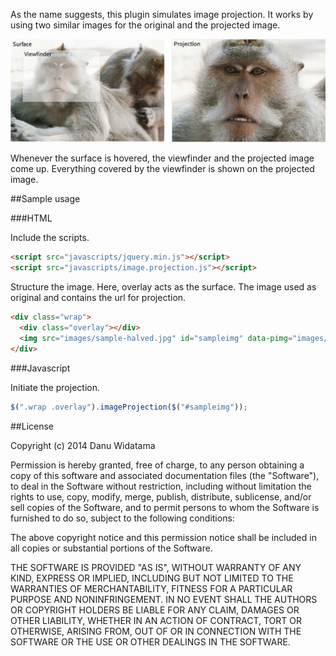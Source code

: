 As the name suggests, this plugin simulates image projection. It works by using two similar images for the original and the projected image.

<img src="images/diagram.jpg" alt="Image Projection Diagram" title="Image Projection Diagram">

Whenever the surface is hovered, the viewfinder and the projected image come up. Everything covered by the viewfinder is shown on the projected image.

##Sample usage

###HTML

Include the scripts.
```html
<script src="javascripts/jquery.min.js"></script>
<script src="javascripts/image.projection.js"></script>
```

Structure the image. Here, overlay acts as the surface. The image used as original and contains the url for projection.
```html
<div class="wrap">
  <div class="overlay"></div>
  <img src="images/sample-halved.jpg" id="sampleimg" data-pimg="images/sample.jpg" />
</div>
```

###Javascript

Initiate the projection.
```javascript
$(".wrap .overlay").imageProjection($("#sampleimg"));
```

##License

Copyright (c) 2014 Danu Widatama

Permission is hereby granted, free of charge, to any person obtaining a copy
of this software and associated documentation files (the "Software"), to deal
in the Software without restriction, including without limitation the rights
to use, copy, modify, merge, publish, distribute, sublicense, and/or sell
copies of the Software, and to permit persons to whom the Software is
furnished to do so, subject to the following conditions:

The above copyright notice and this permission notice shall be included in
all copies or substantial portions of the Software.

THE SOFTWARE IS PROVIDED "AS IS", WITHOUT WARRANTY OF ANY KIND, EXPRESS OR
IMPLIED, INCLUDING BUT NOT LIMITED TO THE WARRANTIES OF MERCHANTABILITY,
FITNESS FOR A PARTICULAR PURPOSE AND NONINFRINGEMENT. IN NO EVENT SHALL THE
AUTHORS OR COPYRIGHT HOLDERS BE LIABLE FOR ANY CLAIM, DAMAGES OR OTHER
LIABILITY, WHETHER IN AN ACTION OF CONTRACT, TORT OR OTHERWISE, ARISING FROM,
OUT OF OR IN CONNECTION WITH THE SOFTWARE OR THE USE OR OTHER DEALINGS IN
THE SOFTWARE.